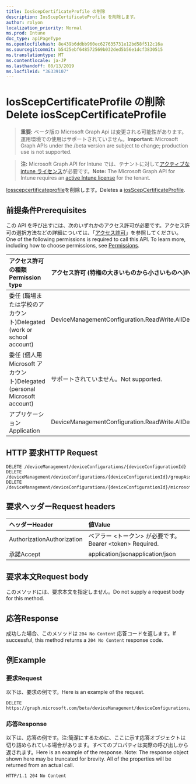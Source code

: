 ```yaml
---
title: IosScepCertificateProfile の削除
description: IosScepCertificateProfile を削除します。
author: rolyon
localization_priority: Normal
ms.prod: Intune
doc_type: apiPageType
ms.openlocfilehash: 8e439b6ddbb960ec627635731e12bd58f512c16a
ms.sourcegitcommit: b5425ebf648572569b032ded5b56e1dcf3830515
ms.translationtype: MT
ms.contentlocale: ja-JP
ms.lasthandoff: 08/13/2019
ms.locfileid: "36339107"
---
```

# <a name="delete-iosscepcertificateprofile"></a><span data-ttu-id="16923-103">IosScepCertificateProfile の削除</span><span class="sxs-lookup"><span data-stu-id="16923-103">Delete iosScepCertificateProfile</span></span>

> <span data-ttu-id="16923-104">**重要:** ベータ版の Microsoft Graph Api は変更される可能性があります。運用環境での使用はサポートされていません。</span><span class="sxs-lookup"><span data-stu-id="16923-104">**Important:** Microsoft Graph APIs under the /beta version are subject to change; production use is not supported.</span></span>

> <span data-ttu-id="16923-105">**注:** Microsoft Graph API for Intune では、テナントに対して[アクティブな intune ライセンス](https://go.microsoft.com/fwlink/?linkid=839381)が必要です。</span><span class="sxs-lookup"><span data-stu-id="16923-105">**Note:** The Microsoft Graph API for Intune requires an [active Intune license](https://go.microsoft.com/fwlink/?linkid=839381) for the tenant.</span></span>

<span data-ttu-id="16923-106">[Iosscepcertificateprofile](../resources/intune-deviceconfig-iosscepcertificateprofile.md)を削除します。</span><span class="sxs-lookup"><span data-stu-id="16923-106">Deletes a [iosScepCertificateProfile](../resources/intune-deviceconfig-iosscepcertificateprofile.md).</span></span>

## <a name="prerequisites"></a><span data-ttu-id="16923-107">前提条件</span><span class="sxs-lookup"><span data-stu-id="16923-107">Prerequisites</span></span>
<span data-ttu-id="16923-p101">この API を呼び出すには、次のいずれかのアクセス許可が必要です。アクセス許可の選択方法などの詳細については、「[アクセス許可](/graph/permissions-reference)」を参照してください。</span><span class="sxs-lookup"><span data-stu-id="16923-p101">One of the following permissions is required to call this API. To learn more, including how to choose permissions, see [Permissions](/graph/permissions-reference).</span></span>

|<span data-ttu-id="16923-110">アクセス許可の種類</span><span class="sxs-lookup"><span data-stu-id="16923-110">Permission type</span></span>|<span data-ttu-id="16923-111">アクセス許可 (特権の大きいものから小さいものへ)</span><span class="sxs-lookup"><span data-stu-id="16923-111">Permissions (from most to least privileged)</span></span>|
|:---|:---|
|<span data-ttu-id="16923-112">委任 (職場または学校のアカウント)</span><span class="sxs-lookup"><span data-stu-id="16923-112">Delegated (work or school account)</span></span>|<span data-ttu-id="16923-113">DeviceManagementConfiguration.ReadWrite.All</span><span class="sxs-lookup"><span data-stu-id="16923-113">DeviceManagementConfiguration.ReadWrite.All</span></span>|
|<span data-ttu-id="16923-114">委任 (個人用 Microsoft アカウント)</span><span class="sxs-lookup"><span data-stu-id="16923-114">Delegated (personal Microsoft account)</span></span>|<span data-ttu-id="16923-115">サポートされていません。</span><span class="sxs-lookup"><span data-stu-id="16923-115">Not supported.</span></span>|
|<span data-ttu-id="16923-116">アプリケーション</span><span class="sxs-lookup"><span data-stu-id="16923-116">Application</span></span>|<span data-ttu-id="16923-117">DeviceManagementConfiguration.ReadWrite.All</span><span class="sxs-lookup"><span data-stu-id="16923-117">DeviceManagementConfiguration.ReadWrite.All</span></span>|

## <a name="http-request"></a><span data-ttu-id="16923-118">HTTP 要求</span><span class="sxs-lookup"><span data-stu-id="16923-118">HTTP Request</span></span>
<!-- {
  "blockType": "ignored"
}
-->
``` http
DELETE /deviceManagement/deviceConfigurations/{deviceConfigurationId}
DELETE /deviceManagement/deviceConfigurations/{deviceConfigurationId}/groupAssignments/{deviceConfigurationGroupAssignmentId}/deviceConfiguration
DELETE /deviceManagement/deviceConfigurations/{deviceConfigurationId}/microsoft.graph.windowsDomainJoinConfiguration/networkAccessConfigurations/{deviceConfigurationId}
```

## <a name="request-headers"></a><span data-ttu-id="16923-119">要求ヘッダー</span><span class="sxs-lookup"><span data-stu-id="16923-119">Request headers</span></span>
|<span data-ttu-id="16923-120">ヘッダー</span><span class="sxs-lookup"><span data-stu-id="16923-120">Header</span></span>|<span data-ttu-id="16923-121">値</span><span class="sxs-lookup"><span data-stu-id="16923-121">Value</span></span>|
|:---|:---|
|<span data-ttu-id="16923-122">Authorization</span><span class="sxs-lookup"><span data-stu-id="16923-122">Authorization</span></span>|<span data-ttu-id="16923-123">ベアラー &lt;トークン&gt; が必要です。</span><span class="sxs-lookup"><span data-stu-id="16923-123">Bearer &lt;token&gt; Required.</span></span>|
|<span data-ttu-id="16923-124">承諾</span><span class="sxs-lookup"><span data-stu-id="16923-124">Accept</span></span>|<span data-ttu-id="16923-125">application/json</span><span class="sxs-lookup"><span data-stu-id="16923-125">application/json</span></span>|

## <a name="request-body"></a><span data-ttu-id="16923-126">要求本文</span><span class="sxs-lookup"><span data-stu-id="16923-126">Request body</span></span>
<span data-ttu-id="16923-127">このメソッドには、要求本文を指定しません。</span><span class="sxs-lookup"><span data-stu-id="16923-127">Do not supply a request body for this method.</span></span>

## <a name="response"></a><span data-ttu-id="16923-128">応答</span><span class="sxs-lookup"><span data-stu-id="16923-128">Response</span></span>
<span data-ttu-id="16923-129">成功した場合、このメソッドは `204 No Content` 応答コードを返します。</span><span class="sxs-lookup"><span data-stu-id="16923-129">If successful, this method returns a `204 No Content` response code.</span></span>

## <a name="example"></a><span data-ttu-id="16923-130">例</span><span class="sxs-lookup"><span data-stu-id="16923-130">Example</span></span>

### <a name="request"></a><span data-ttu-id="16923-131">要求</span><span class="sxs-lookup"><span data-stu-id="16923-131">Request</span></span>
<span data-ttu-id="16923-132">以下は、要求の例です。</span><span class="sxs-lookup"><span data-stu-id="16923-132">Here is an example of the request.</span></span>
``` http
DELETE https://graph.microsoft.com/beta/deviceManagement/deviceConfigurations/{deviceConfigurationId}
```

### <a name="response"></a><span data-ttu-id="16923-133">応答</span><span class="sxs-lookup"><span data-stu-id="16923-133">Response</span></span>
<span data-ttu-id="16923-p102">以下は、応答の例です。注:簡潔にするために、ここに示す応答オブジェクトは切り詰められている場合があります。すべてのプロパティは実際の呼び出しから返されます。</span><span class="sxs-lookup"><span data-stu-id="16923-p102">Here is an example of the response. Note: The response object shown here may be truncated for brevity. All of the properties will be returned from an actual call.</span></span>
``` http
HTTP/1.1 204 No Content
```






